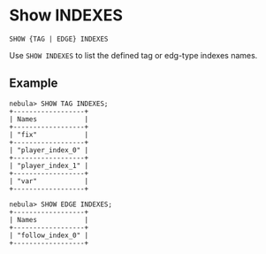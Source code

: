 # Show INDEXES

```ngql
SHOW {TAG | EDGE} INDEXES
```

Use `SHOW INDEXES` to list the defined tag or edg-type indexes names.

## Example

```ngql
nebula> SHOW TAG INDEXES;
+------------------+
| Names            |
+------------------+
| "fix"            |
+------------------+
| "player_index_0" |
+------------------+
| "player_index_1" |
+------------------+
| "var"            |
+------------------+

nebula> SHOW EDGE INDEXES;
+------------------+
| Names            |
+------------------+
| "follow_index_0" |
+------------------+
```
